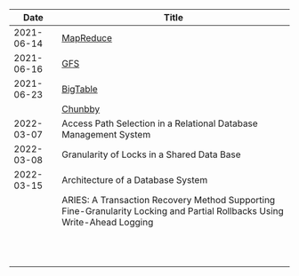 | Date       | Title                                                        |
| ---------- | ------------------------------------------------------------ |
| 2021-06-14 | [MapReduce](https://pdos.csail.mit.edu/6.824/papers/mapreduce.pdf) |
| 2021-06-16 | [GFS](https://pdos.csail.mit.edu/6.824/papers/gfs.pdf)       |
| 2021-06-23 | [BigTable](https://static.googleusercontent.com/media/research.google.com/zh-CN//archive/bigtable-osdi06.pdf) |
|            | [Chunbby](http://static.googleusercontent.com/media/research.google.com/en//archive/chubby-osdi06.pdf) |
| 2022-03-07 | Access Path Selection in a Relational Database Management System |
| 2022-03-08 | Granularity of Locks in a Shared Data Base                   |
| 2022-03-15 | Architecture of a Database System                            |
|            | ARIES: A Transaction Recovery Method Supporting Fine-Granularity Locking and Partial Rollbacks Using Write-Ahead Logging |
|            |                                                              |
|            |                                                              |
|            |                                                              |
|            |                                                              |
|            |                                                              |
|            |                                                              |
|            |                                                              |
|            |                                                              |
|            |                                                              |
|            |                                                              |
|            |                                                              |

